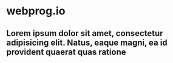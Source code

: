 # webprog.io
## Lorem ipsum dolor sit amet, consectetur adipisicing elit. Natus, eaque magni, ea id provident quaerat quas ratione